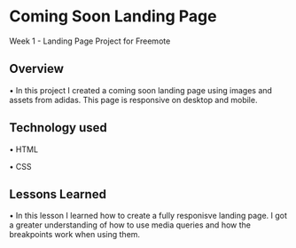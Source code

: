 # Coming Soon Landing Page 

Week 1 - Landing Page Project for Freemote 

## Overview 

•  In this project I created a coming soon landing page using images and assets from adidas. This page is         responsive on desktop and mobile. 

## Technology used 
 
• HTML

• CSS



## Lessons Learned 

• In this lesson I learned how to create a fully responisve landing page. I got a greater understanding of how to use media queries and how the breakpoints work when using them. 


